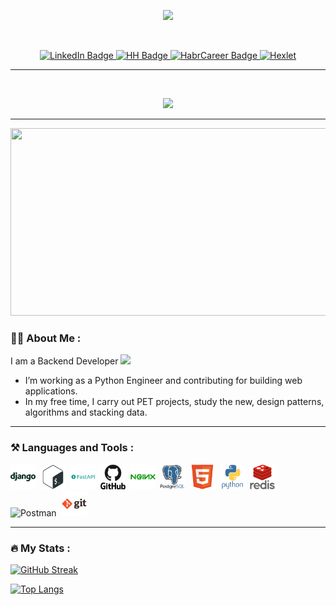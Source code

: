 
<p align="center"><img src="https://media.giphy.com/media/2IudUHdI075HL02Pkk/giphy.gif" width="250"/></p>

<br>

<div id="badges">
    <p align="center">
        <a href="https://www.linkedin.com/in/artur-kalimullin-kokoc/">
            <img src="https://img.shields.io/badge/LinkedIn-blue?style=for-the-badge&logo=linkedin&logoColor=white" alt="LinkedIn Badge">
        </a>
        <a href="https://spb.hh.ru/applicant/resumes/view?resume=32c8135fff09427d600039ed1f7a4f4e647754">
            <img src="https://i.hh.ru/logos/svg/hh.ru.svg?v=11012023" alt="HH Badge">
        </a>
        <a href="https://career.habr.com/192117">
            <img src="https://career.habr.com/images/career_share.png" width="100" alt="HabrCareer Badge">
        </a>
        <a href="https://cv.hexlet.io/ru/resumes/1931">
            <img src="https://cv.hexlet.io/assets/logo-cv-ru-2ec8078d402256f56cf54a3d365bd574781e57defc6a4443c3e100f0af7b12ad.svg" width="100" alt="Hexlet">
        </a>
    </p>
</div>

___

<p align="center"><img src="https://komarev.com/ghpvc/?username=192117&style=flat-square&color=blue" alt=""></p>
<p align="center"><img src="https://www.codewars.com/users/192117/badges/small"></p>

___

<p align="center"><img src="https://media.giphy.com/media/Lntt6Vee77UeiLf4aD/giphy.gif" width="600" height="300"  /></p>

### 👨‍💻 About Me :

I am a Backend Developer <img src="https://media.giphy.com/media/QTfX9Ejfra3ZmNxh6B/giphy.gif" width="80">

-  I’m working as a Python Engineer and contributing  for building web applications.
-  In my free time, I carry out PET projects, study the new, design patterns, algorithms and stacking data.

---

### ⚒️ Languages and Tools :

<p>
<img src="https://github.com/devicons/devicon/blob/master/icons/django/django-plain-wordmark.svg" title="Django" alt="Django" width="40" height="40"/>&nbsp;
<img src="https://github.com/devicons/devicon/blob/master/icons/bash/bash-original.svg" title="Bash" alt="Bash" width="40" height="40"/>&nbsp;
<img src="https://github.com/devicons/devicon/blob/master/icons/fastapi/fastapi-original-wordmark.svg" title="FastAPI" alt="FastAPI" width="40" height="40"/>&nbsp;
<img src="https://github.com/devicons/devicon/blob/master/icons/github/github-original-wordmark.svg" title="GitHub" alt="GitHub" width="40" height="40"/>&nbsp;
<img src="https://github.com/devicons/devicon/blob/master/icons/nginx/nginx-original.svg" title="Nginx" alt="Nginx" width="40" height="40"/>&nbsp;
<img src="https://github.com/devicons/devicon/blob/master/icons/postgresql/postgresql-original-wordmark.svg" title="PostgreSQL" alt="PostgreSQL " width="40" height="40"/>&nbsp;
<img src="https://github.com/devicons/devicon/blob/master/icons/html5/html5-original.svg" title="HTML5" alt="HTML" width="40" height="40"/>&nbsp;
<img src="https://github.com/devicons/devicon/blob/master/icons/python/python-original-wordmark.svg" title="Python" alt="Python" width="40" height="40"/>&nbsp;
<img src="https://github.com/devicons/devicon/blob/master/icons/redis/redis-original-wordmark.svg" title="Redis" alt="Redis" width="40" height="40"/>&nbsp;
<img src="https://www.vectorlogo.zone/logos/getpostman/getpostman-icon.svg" title="Postman"  alt="Postman" width="40" height="40"/>&nbsp;
<img src="https://github.com/devicons/devicon/blob/master/icons/git/git-original-wordmark.svg" title="Git" **alt="Git" width="40" height="40"/>&nbsp;
</p>

---

### 🔥 My Stats :
[![GitHub Streak](http://github-readme-streak-stats.herokuapp.com?user=19217&theme=python-dark&hide_border=true&border_radius=5&locale=ru)](https://git.io/streak-stats)

[![Top Langs](https://github-readme-stats.vercel.app/api/top-langs/?username=192117)](https://github.com/anuraghazra/github-readme-stats)
